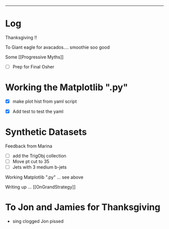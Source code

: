 

---

# Log

Thanksgiving !! 

To Giant eagle for avacados.... smoothie soo good

Some [[Progressive Myths]]

- [ ] Prep for Final Osher
# Working the Matplotlib ".py"
- [x]  make plot hist from yaml script
- [x]  Add test to test the yaml 



# Synthetic Datasets 
Feedback from Marina
- [ ] add the TrigObj collection
- [ ] Move pt cut to 35
- [ ] Jets with 3 medium b-jets

Working Matplotlib ".py" ... see above

Writing up ... [[OnGrandStrategy]]

# To Jon and Jamies for Thanksgiving 
- sing clogged Jon pissed



